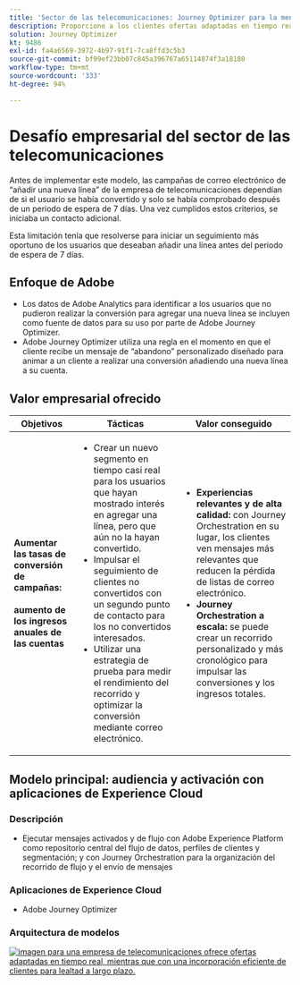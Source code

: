 ```yaml
---
title: 'Sector de las telecomunicaciones: Journey Optimizer para la mensajería activada'
description: Proporcione a los clientes ofertas adaptadas en tiempo real con una incorporación eficiente de clientes para una lealtad a largo plazo.
solution: Journey Optimizer
kt: 9486
exl-id: fa4a6569-3972-4b97-91f1-7ca8ffd3c5b3
source-git-commit: bf99ef23bb07c845a396767a65114874f3a18180
workflow-type: tm+mt
source-wordcount: '333'
ht-degree: 94%

---
```


# Desafío empresarial del sector de las telecomunicaciones

Antes de implementar este modelo, las campañas de correo electrónico de “añadir una nueva línea” de la empresa de telecomunicaciones dependían de si el usuario se había convertido y solo se había comprobado después de un periodo de espera de 7 días. Una vez cumplidos estos criterios, se iniciaba un contacto adicional.

Esta limitación tenía que resolverse para iniciar un seguimiento más oportuno de los usuarios que deseaban añadir una línea antes del periodo de espera de 7 días.

## Enfoque de Adobe

* Los datos de Adobe Analytics para identificar a los usuarios que no pudieron realizar la conversión para agregar una nueva línea se incluyen como fuente de datos para su uso por parte de Adobe Journey Optimizer.
* Adobe Journey Optimizer utiliza una regla en el momento en que el cliente recibe un mensaje de “abandono” personalizado diseñado para animar a un cliente a realizar una conversión añadiendo una nueva línea a su cuenta.


## Valor empresarial ofrecido

| Objetivos | Tácticas | Valor conseguido |
|---|---|---|
| **Aumentar las tasas de conversión de campañas:**<br></br>**aumento de los ingresos anuales de las cuentas**</ul> | <ul><li>Crear un nuevo segmento en tiempo casi real para los usuarios que hayan mostrado interés en agregar una línea, pero que aún no la hayan convertido.</li><li>Impulsar el seguimiento de clientes no convertidos con un segundo punto de contacto para los no convertidos interesados. </li><li>Utilizar una estrategia de prueba para medir el rendimiento del recorrido y optimizar la conversión mediante correo electrónico.</li></ul> | <ul><li><strong>Experiencias relevantes y de alta calidad:</strong> con Journey Orchestration en su lugar, los clientes ven mensajes más relevantes que reducen la pérdida de listas de correo electrónico.</li><li><strong>Journey Orchestration a escala:</strong> se puede crear un recorrido personalizado y más cronológico para impulsar las conversiones y los ingresos totales.</li></ul> |

## Modelo principal: audiencia y activación con aplicaciones de Experience Cloud

### Descripción

<ul><li>Ejecutar mensajes activados y de flujo con Adobe Experience Platform como repositorio central del flujo de datos, perfiles de clientes y segmentación; y con Journey Orchestration para la organización del recorrido de flujo y el envío de mensajes</li></ul>

### Aplicaciones de Experience Cloud

<ul><li>Adobe Journey Optimizer</li></ul>

### Arquitectura de modelos

<a href="https://experienceleague.adobe.com/docs/blueprints-learn/architecture/customer-journeys/journey-optimizer.html?lang=es"><img alt="imagen para una empresa de telecomunicaciones ofrece ofertas adaptadas en tiempo real, mientras que con una incorporación eficiente de clientes para lealtad a largo plazo." src="https://experienceleague.adobe.com/docs/blueprints-learn/assets/journey-optimizer.png?lang=en"/></a>
